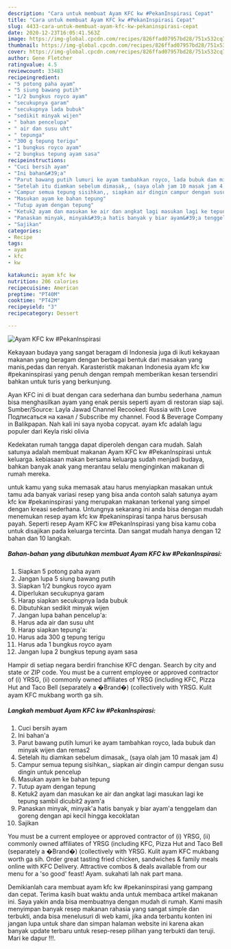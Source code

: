 ```yaml
---
description: "Cara untuk membuat Ayam KFC kw #PekanInspirasi Cepat"
title: "Cara untuk membuat Ayam KFC kw #PekanInspirasi Cepat"
slug: 4433-cara-untuk-membuat-ayam-kfc-kw-pekaninspirasi-cepat
date: 2020-12-23T16:05:41.563Z
image: https://img-global.cpcdn.com/recipes/826ffad07957bd28/751x532cq70/ayam-kfc-kw-pekaninspirasi-foto-resep-utama.jpg
thumbnail: https://img-global.cpcdn.com/recipes/826ffad07957bd28/751x532cq70/ayam-kfc-kw-pekaninspirasi-foto-resep-utama.jpg
cover: https://img-global.cpcdn.com/recipes/826ffad07957bd28/751x532cq70/ayam-kfc-kw-pekaninspirasi-foto-resep-utama.jpg
author: Gene Fletcher
ratingvalue: 4.5
reviewcount: 33483
recipeingredient:
- "5 potong paha ayam"
- "5 siung bawang putih"
- "1/2 bungkus royco ayam"
- "secukupnya garam"
- "secukupnya lada bubuk"
- "sedikit minyak wijen"
- " bahan pencelupa"
- " air dan susu uht"
- " tepunga"
- "300 g tepung terigu"
- "1 bungkus royco ayam"
- "2 bungkus tepung ayam sasa"
recipeinstructions:
- "Cuci bersih ayam"
- "Ini bahan&#39;a"
- "Parut bawang putih lumuri ke ayam tambahkan royco, lada bubuk dan minyak wijen dan remas2"
- "Setelah itu diamkan sebelum dimasak,, (saya olah jam 10 masak jam 4)"
- "Campur semua tepung sisihkan,, siapkan air dingin campur dengan susu dingin untuk pencelup"
- "Masukan ayam ke bahan tepung"
- "Tutup ayam dengan tepung"
- "Ketuk2 ayam dan masukan ke air dan angkat lagi masukan lagi ke tepung sambil dicubit2 ayam&#39;a"
- "Panaskan minyak, minyak&#39;a hatis banyak y biar ayam&#39;a tenggelam dan goreng dengan api kecil hingga kecoklatan"
- "Sajikan"
categories:
- Recipe
tags:
- ayam
- kfc
- kw

katakunci: ayam kfc kw 
nutrition: 206 calories
recipecuisine: American
preptime: "PT40M"
cooktime: "PT42M"
recipeyield: "3"
recipecategory: Dessert

---
```



![Ayam KFC kw #PekanInspirasi](https://img-global.cpcdn.com/recipes/826ffad07957bd28/751x532cq70/ayam-kfc-kw-pekaninspirasi-foto-resep-utama.jpg)

Kekayaan budaya yang sangat beragam di Indonesia juga di ikuti kekayaan makanan yang beragam dengan berbagai bentuk dari masakan yang manis,pedas dan renyah. Karasteristik makanan Indonesia ayam kfc kw #pekaninspirasi yang penuh dengan rempah memberikan kesan tersendiri bahkan untuk turis yang berkunjung.


Ayan KFC ini di buat dengan cara sederhana dan bumbu sederhana ,namun bisa menghasilkan ayam yang enak persis seperti ayam di restoran siap saji. Sumber/Source: Layla Jawad Channel Recooked: Russia with Love Подписаться на канал / Subscribe my channel. Food &amp; Beverage Company in Balikpapan. Nah kali ini saya nyoba copycat. ayam kfc adalah lagu populer dari Keyla riski olivia

Kedekatan rumah tangga dapat diperoleh dengan cara mudah. Salah satunya adalah membuat makanan Ayam KFC kw #PekanInspirasi untuk keluarga. kebiasaan makan bersama keluarga sudah menjadi budaya, bahkan banyak anak yang merantau selalu menginginkan makanan di rumah mereka.

untuk kamu yang suka memasak atau harus menyiapkan masakan untuk tamu ada banyak variasi resep yang bisa anda contoh salah satunya ayam kfc kw #pekaninspirasi yang merupakan makanan terkenal yang simpel dengan kreasi sederhana. Untungnya sekarang ini anda bisa dengan mudah menemukan resep ayam kfc kw #pekaninspirasi tanpa harus bersusah payah.
Seperti resep Ayam KFC kw #PekanInspirasi yang bisa kamu coba untuk disajikan pada keluarga tercinta. Dan sangat mudah hanya dengan 12 bahan dan 10 langkah.


<!--inarticleads1-->

##### Bahan-bahan yang dibutuhkan membuat Ayam KFC kw #PekanInspirasi:

1. Siapkan 5 potong paha ayam
1. Jangan lupa 5 siung bawang putih
1. Siapkan 1/2 bungkus royco ayam
1. Diperlukan secukupnya garam
1. Harap siapkan secukupnya lada bubuk
1. Dibutuhkan sedikit minyak wijen
1. Jangan lupa  bahan pencelup&#39;a:
1. Harus ada  air dan susu uht
1. Harap siapkan  tepung&#39;a:
1. Harus ada 300 g tepung terigu
1. Harus ada 1 bungkus royco ayam
1. Jangan lupa 2 bungkus tepung ayam sasa


Hampir di setiap negara berdiri franchise KFC dengan. Search by city and state or ZIP code. You must be a current employee or approved contractor of (i) YRSG, (ii) commonly owned affiliates of YRSG (including KFC, Pizza Hut and Taco Bell (separately a �Brand�) (collectively with YRSG. Kulit ayam KFC mukbang worth ga sih. 

<!--inarticleads2-->

##### Langkah membuat  Ayam KFC kw #PekanInspirasi:

1. Cuci bersih ayam
1. Ini bahan&#39;a
1. Parut bawang putih lumuri ke ayam tambahkan royco, lada bubuk dan minyak wijen dan remas2
1. Setelah itu diamkan sebelum dimasak,, (saya olah jam 10 masak jam 4)
1. Campur semua tepung sisihkan,, siapkan air dingin campur dengan susu dingin untuk pencelup
1. Masukan ayam ke bahan tepung
1. Tutup ayam dengan tepung
1. Ketuk2 ayam dan masukan ke air dan angkat lagi masukan lagi ke tepung sambil dicubit2 ayam&#39;a
1. Panaskan minyak, minyak&#39;a hatis banyak y biar ayam&#39;a tenggelam dan goreng dengan api kecil hingga kecoklatan
1. Sajikan


You must be a current employee or approved contractor of (i) YRSG, (ii) commonly owned affiliates of YRSG (including KFC, Pizza Hut and Taco Bell (separately a �Brand�) (collectively with YRSG. Kulit ayam KFC mukbang worth ga sih. Order great tasting fried chicken, sandwiches &amp; family meals online with KFC Delivery. Attractive combos &amp; deals available from our menu for a &#39;so good&#39; feast! Ayam. sukahati lah nak part mana. 

Demikianlah cara membuat ayam kfc kw #pekaninspirasi yang gampang dan cepat. Terima kasih buat waktu anda untuk membaca artikel makanan ini. Saya yakin anda bisa membuatnya dengan mudah di rumah. Kami masih menyimpan banyak resep makanan rahasia yang sangat simple dan terbukti, anda bisa menelusuri di web kami, jika anda terbantu konten ini jangan lupa untuk share dan simpan halaman website ini karena akan banyak update terbaru untuk resep-resep pilihan yang terbukti dan teruji. Mari ke dapur !!!. 
